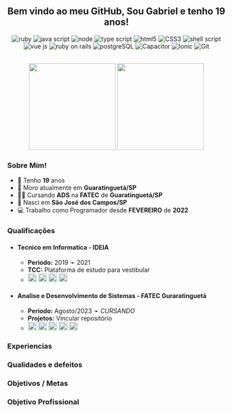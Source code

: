 
<div align='center'>
<h2> Bem vindo ao meu GitHub, Sou Gabriel e tenho 19 anos!</h2>
  
![ruby](https://img.shields.io/badge/Ruby-CC342D?style=for-the-badge&logo=ruby&logoColor=white)
![java script](https://img.shields.io/badge/JavaScript-F7DF1E?style=for-the-badge&logo=javascript&logoColor=white)
![node](https://img.shields.io/badge/Node.js-43853D?style=for-the-badge&logo=node.js&logoColor=white)
![type script](https://img.shields.io/badge/TypeScript-007ACC?style=for-the-badge&logo=typescript&logoColor=white)
![html5](https://img.shields.io/badge/HTML5-E34F26?style=for-the-badge&logo=html5&logoColor=white)
![CSS3](https://img.shields.io/badge/CSS3-1572B6?style=for-the-badge&logo=css3&logoColor=white)
![shell script](https://img.shields.io/badge/Shell_Script-121011?style=for-the-badge&logo=gnu-bash&logoColor=white)
![vue js](https://img.shields.io/badge/Vue.js-35495E?style=for-the-badge&logo=vue.js&logoColor=4FC08D)
![ruby on rails](https://img.shields.io/badge/Ruby_on_Rails-CC0000?style=for-the-badge&logo=ruby-on-rails&logoColor=white)
![postgreSQL](https://img.shields.io/badge/PostgreSQL-316192?style=for-the-badge&logo=postgresql&logoColor=white)
![Capacitor](https://img.shields.io/badge/Capacitor-119EFF?style=for-the-badge&logo=Capacitor&logoColor=white)
![Ionic](https://img.shields.io/badge/Ionic-3880FF?style=for-the-badge&logo=ionic&logoColor=white)
![Git](https://img.shields.io/badge/GIT-E44C30?style=for-the-badge&logo=git&logoColor=white)

</div>
<br/>

  <div align='center'>
    <img height="200" src="https://github-readme-stats.vercel.app/api?username=GabrielAziz&show_icons=true&theme=dracula&card_width=50%" />
    <img height="200" src="https://github-readme-stats.vercel.app/api/top-langs?username=GabrielAziz&show_icons=true&theme=dracula&layout=compact&langs_count=8&card_width=50%" />
  </div>

### Sobre Mim!
  - 🎉 Tenho **19** anos
  - 📌 Moro atualmente em **Guaratinguetá/SP**
  - 👨‍🎓 Cursando **ADS** na **FATEC** de **Guaratinguetá/SP**
  - 🏥 Nasci em **São José dos Campos/SP**
  - 💻 Trabalho como Programador desde **FEVEREIRO** de **2022**

### Qualificações
- #### Tecnico em Informatica - IDEIA
   - **Periodo:** 2019 ➛ 2021 <br/>
   - **TCC:** Plataforma de estudo para vestibular <br/>
   - <div>
      <img height="20" alt="Java script" src="https://img.shields.io/badge/JavaScript-F7DF1E?style=for-the-badge&logo=javascript&logoColor=white" />
      <img height="20" alt="Node Js" src="https://img.shields.io/badge/Node.js-43853D?style=for-the-badge&logo=node.js&logoColor=white" />
      <img height="20" alt="GIT" src="https://img.shields.io/badge/GIT-E44C30?style=for-the-badge&logo=git&logoColor=white" />
      <img height="20" alt="React" src="https://img.shields.io/badge/React-20232A?style=for-the-badge&logo=react&logoColor=61DAFB" />
    </div>

- #### Analise e Desenvolvimento de Sistemas - FATEC Guraratinguetá
   - **Periodo:** Agosto/2023 ➛ *CURSANDO* <br/>
   - **Projetos:** Vincular repositório <br/>
   - <div>
      <img height="20" alt="html5" src="https://img.shields.io/badge/HTML5-E34F26?style=for-the-badge&logo=html5&logoColor=white" />
      <img height="20" alt="CSS3" src="https://img.shields.io/badge/CSS3-1572B6?style=for-the-badge&logo=css3&logoColor=white" />
      <img height="20" alt="Java script" src="https://img.shields.io/badge/JavaScript-F7DF1E?style=for-the-badge&logo=javascript&logoColor=white" />
      <img height="20" alt="Node Js" src="https://img.shields.io/badge/Node.js-43853D?style=for-the-badge&logo=node.js&logoColor=white" />
      <img height="20" alt="GIT" src="https://img.shields.io/badge/GIT-E44C30?style=for-the-badge&logo=git&logoColor=white" />
    </div>
    
### Experiencias

### Qualidades e defeitos

### Objetivos / Metas

### Objetivo Profissional




  

<br/>




